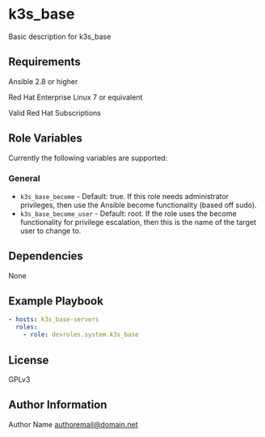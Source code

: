 k3s_base
===========

Basic description for k3s_base

Requirements
------------

Ansible 2.8 or higher

Red Hat Enterprise Linux 7 or equivalent

Valid Red Hat Subscriptions

Role Variables
--------------

Currently the following variables are supported:

### General

* `k3s_base_become` - Default: true. If this role needs administrator
  privileges, then use the Ansible become functionality (based off sudo).
* `k3s_base_become_user` - Default: root. If the role uses the become
  functionality for privilege escalation, then this is the name of the target
  user to change to.

Dependencies
------------

None

Example Playbook
----------------

```yaml
- hosts: k3s_base-servers
  roles:
    - role: devroles.system.k3s_base
```

License
-------

GPLv3

Author Information
------------------

Author Name <authoremail@domain.net>
